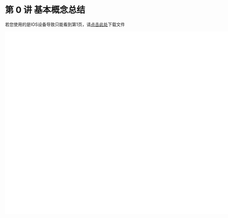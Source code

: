 # 第 0 讲 基本概念总结

<object data="概率论与数理统计 第 0 讲.pdf" type="application/pdf" width="150%" height="800">
    <p>若您使用的是IOS设备导致只能看到第1页，请<a href="概率论与数理统计 第 0 讲.pdf">点击此处</a>下载文件</p>
    <iframe src="概率论与数理统计 第 0 讲.pdf#navpanes=0" width="500%" height="600" frameborder="0"></iframe>
    
</object>